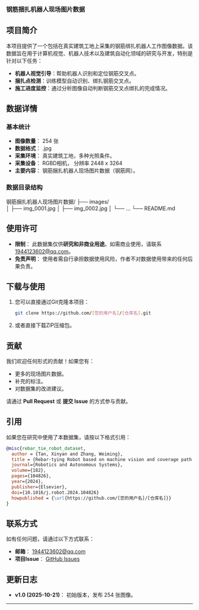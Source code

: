 ### 钢筋捆扎机器人现场图片数据
## 项目简介

本项目提供了一个包括在真实建筑工地上采集的钢筋绑扎机器人工作图像数据。该数据旨在用于计算机视觉、机器人技术以及建筑自动化领域的研究与开发，特别是针对以下任务：

*   **机器人视觉引导**：帮助机器人识别和定位钢筋交叉点。
*   **捆扎点检测**：训练模型自动识别、绑扎钢筋交叉点。
*   **施工进度监控**：通过分析图像自动判断钢筋交叉点绑扎的完成情况。

## 数据详情

### 基本统计
*   **图像数量**： 254 张
*   **数据格式**： .jpg
*   **采集环境**： 真实建筑工地，多种光照条件。
*   **采集设备**： RGBD相机， 分辨率 2448 x 3264
*   **主要内容**： 钢筋捆扎机器人现场图片数据（钢筋网）。

### 数据目录结构

钢筋捆扎机器人现场图片数据/
├── images/                
│   ├── img_0001.jpg
│   ├── img_0002.jpg
│   └── ...
└── README.md             


## 使用许可

*   **限制**： 此数据集仅供**研究和非商业用途**。如需商业使用，请联系 1944123602@qq.com。
*   **免责声明**： 使用者需自行承担数据使用风险，作者不对数据使用带来的任何后果负责。

## 下载与使用

1.  您可以直接通过Git克隆本项目：
    ```bash
    git clone https://github.com/[您的用户名]/[仓库名].git
    ```
2.  或者直接下载ZIP压缩包。

## 贡献

我们欢迎任何形式的贡献！如果您有：
*   更多的现场图片数据。
*   补充的标注。
*   对数据集的改进建议。

请通过 **Pull Request** 或 **提交 Issue** 的方式参与贡献。

## 引用

如果您在研究中使用了本数据集，请按以下格式引用：

```bibtex
@misc{rebar_tie_robot_dataset,
  author = {Tan, Xinyan and Zhang, Weiming},
  title = {Rebar-tying Robot based on machine vision and coverage path planning},
  journal={Robotics and Autonomous Systems},
  volume={182},
  pages={104826},
  year={2024},
  publisher={Elsevier},
  doi={10.1016/j.robot.2024.104826}
  howpublished = {\url{https://github.com/[您的用户名]/[仓库名]}}
}
```

## 联系方式

如有任何问题，请通过以下方式联系：
*   **邮箱**： 1944123602@qq.com
*   **项目Issue**： [GitHub Issues](https://github.com/[您的用户名]/[仓库名]/issues)

## 更新日志
*   **v1.0 (2025-10-21)**： 初始版本，发布 254 张图像。

---
